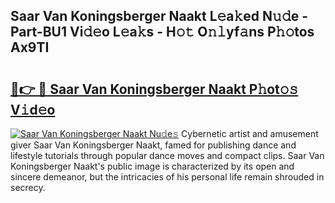 ## Saar Van Koningsberger Naakt L𝚎a𝚔ed N𝚞𝚍e - Part-BU1 Vi𝚍𝚎o L𝚎a𝚔s - H𝚘𝚝 O𝚗𝚕yf𝚊ns P𝚑𝚘tos Ax9TI

# <h2><a href="http://kf0zdg1.oniu.top/?m=Saar+Van+Koningsberger+Naakt">🔗👉 🔴 Saar Van Koningsberger Naakt P𝚑ot𝚘𝚜 V𝚒d𝚎o</a></h2>

[![Saar Van Koningsberger Naakt Nu𝚍e𝚜](https://i.imgur.com/0qMVB7G.gif)](http://kf0zdg1.oniu.top/?m=Saar+Van+Koningsberger+Naakt)
Cybernetic artist and amusement giver Saar Van Koningsberger Naakt, famed for publishing dance and lifestyle tutorials through popular dance moves and compact clips. Saar Van Koningsberger Naakt's public image is characterized by its open and sincere demeanor, but the intricacies of his personal life remain shrouded in secrecy.  

